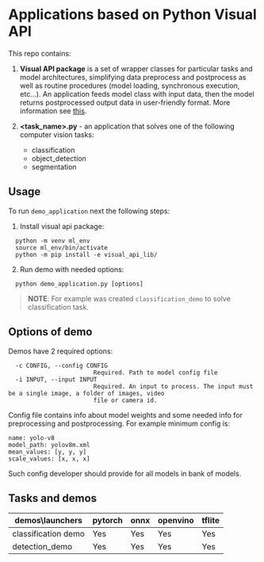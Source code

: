 # Applications based on Python Visual API

This repo contains:

1. **Visual API package** is a set of wrapper classes for particular tasks and model architectures, simplifying data preprocess and postprocess as well as routine procedures (model loading, synchronous execution, etc...). An application feeds model class with input data, then the model returns postprocessed output data in user-friendly format. More information see [this](./visual_api_lib/README.md).

2. **<task_name>.py** - an application that solves one of the following computer vision tasks:
    * classification
    * object_detection
    * segmentation

## Usage

To run `demo_application` next the following steps:

1. Install visual api package:

```
  python -m venv ml_env
  source ml_env/bin/activate
  python -m pip install -e visual_api_lib/
```

2. Run demo with needed options:

```
  python demo_application.py [options]
```

> **NOTE**: For example was created `classification_demo` to solve classification task.

## Options of demo

Demos have 2 required options:

```
  -c CONFIG, --config CONFIG
                        Required. Path to model config file
  -i INPUT, --input INPUT
                        Required. An input to process. The input must be a single image, a folder of images, video
                        file or camera id.
```

Config file contains info about model weights and some needed info for preprocessing and postprocessing. For example minimum config is:

```
name: yolo-v8
model_path: yolov8m.xml
mean_values: [y, y, y]
scale_values: [x, x, x]
```

Such config developer should provide for all models in bank of models.

## Tasks and demos

|demos\launchers      | pytorch | onnx | openvino | tflite  |
|---------------------|---------|------|----------|---------|
|classification demo  |  Yes    | Yes  |  Yes     |  Yes    |
|detection_demo       |  Yes    | Yes  |  Yes     |  Yes    |
